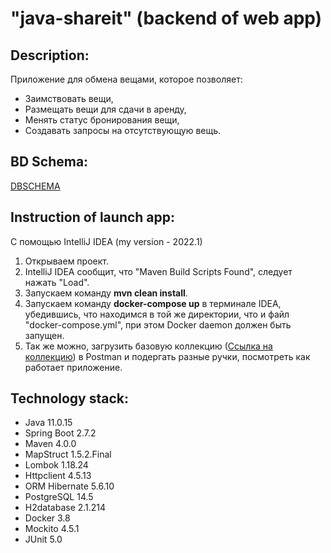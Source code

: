 # "java-shareit" (backend of web app)

## Description:

Приложение для обмена вещами, которое позволяет:

- Заимствовать вещи,
- Размещать вещи для сдачи в аренду,
- Менять статус бронирования вещи, 
- Cоздавать запросы на отсутствующую вещь.

## BD Schema:
[DBSCHEMA](https://github.com/AlexKlinkov/java-shareit/blob/main/BD_Diagram.jpg)

## Instruction of launch app:

С помощью IntelliJ IDEA (my version - 2022.1)

1. Открываем проект.
2. IntelliJ IDEA сообщит, что "Maven Build Scripts Found", следует нажать "Load".
3. Запускаем команду **mvn clean install**.
4. Запускаем команду **docker-compose up** в терминале IDEA, убедившись, что находимся в той же директории, что и файл "docker-compose.yml", при этом Docker daemon должен быть запущен.
5. Так же можно, загрузить базовую коллекцию ([Ссылка на коллекцию](https://github.com/AlexKlinkov/java-shareit/blob/main/SET_OF_REQUESTS.postman_collection.json)) в Postman и подергать разные ручки, посмотреть как работает приложение.

## Technology stack:

- Java 11.0.15
- Spring Boot 2.7.2
- Maven 4.0.0
- MapStruct 1.5.2.Final
- Lombok 1.18.24
- Httpclient 4.5.13
- ORM Hibernate 5.6.10
- PostgreSQL 14.5
- H2database 2.1.214
- Docker 3.8
- Mockito 4.5.1
- JUnit 5.0
